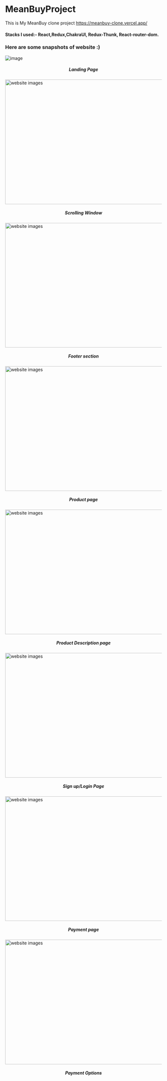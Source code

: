 # MeanBuyProject
 This is My MeanBuy clone project
https://meanbuy-clone.vercel.app/



<h4>Stacks I used:- React,Redux,ChakraUI, Redux-Thunk, React-router-dom.</h4>

<h3>Here are some snapshots of website :)</h3>

![image](https://user-images.githubusercontent.com/94439105/175332321-597ae1a5-47cb-43a2-a88a-2c980a61b08f.png)

<h5 align="center">Landing Page</h5>

<a href="https://linkedin.com/in/anandrajsingh5" target="_blank"><img align="center" src="https://miro.medium.com/max/700/1*mMUHQYsVkQ_APZhS6Fz1mA.jpeg" alt="website images" height="400" width="1200" /></a>
<h5 align="center">Scrolling Window</h5>

<a href="https://linkedin.com/in/anandrajsingh5" target="_blank"><img align="center" src="https://miro.medium.com/max/700/1*jR0uAYk5HkxCReGTDLGh7g.jpeg" alt="website images" height="400" width="1200" /></a>
<h5 align="center">Footer section</h5>

<a href="https://linkedin.com/in/anandrajsingh5" target="blank"><img align="center" src="https://miro.medium.com/max/700/1*5aFX_zog1xPtJ64leqiu1g.jpeg" alt="website images" height="400" width="1200" /></a>
<h5 align="center">Product page</h5>

<a href="https://linkedin.com/in/anandrajsingh5" target="blank"><img align="center" src="https://miro.medium.com/max/700/1*VtB7biJ_Z5ocURftMB17UA.jpeg" alt="website images" height="400" width="1200" /></a>
<h5 align="center">Product Description page</h5>

<a href="https://linkedin.com/in/anandrajsingh5" target="blank"><img align="center" src="https://miro.medium.com/max/700/1*SWHoisljtRTlkCi122Xyyw.jpeg" alt="website images" height="400" width="1200" /></a>
<h5 align="center">Sign up/Login Page</h5>

<a href="https://linkedin.com/in/anandrajsingh5" target="blank"><img align="center" src="https://miro.medium.com/max/700/1*LDF54tnUGvr_LAbnuQttkQ.jpeg" alt="website images" height="400" width="1200" /></a>
<h5 align="center">Payment page</h5>

<a href="https://linkedin.com/in/anandrajsingh5" target="blank"><img align="center" src="https://miro.medium.com/max/700/1*uBcZcvsTj2jKpRJSDRFhyw.jpeg" alt="website images" height="400" width="1200" /></a>
<h5 align="center">Payment Options</h5>


